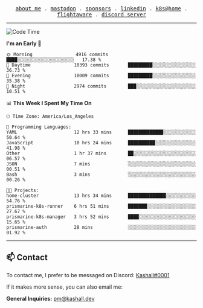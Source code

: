 <p align="center">
  <samp>
    <a href="https://jordanjones.org/">about me</a> .
    <a rel="me" href="https://mastodon.social/@kashall">mastodon</a> .
    <a href="https://github.com/sponsors/kashalls">sponsors</a> .
    <a href="https://linkedin.com/in/jordpjones">linkedin</a> .
    <a href="https://github.com/kashalls/home-cluster">k8s@home</a> .
    <a href="https://flightaware.com/adsb/stats/user/kashalls">flightaware</a> .
    <a href="https://discord.gg/V2WrCfqba9">discord server</a>
  </samp>
</p>

---

<!--START_SECTION:waka-->
![Code Time](http://img.shields.io/badge/Code%20Time-1%2C469%20hrs%2015%20mins-blue)

**I'm an Early 🐤** 

```text
🌞 Morning                4916 commits        ████░░░░░░░░░░░░░░░░░░░░░   17.38 % 
🌆 Daytime                10393 commits       █████████░░░░░░░░░░░░░░░░   36.73 % 
🌃 Evening                10009 commits       █████████░░░░░░░░░░░░░░░░   35.38 % 
🌙 Night                  2974 commits        ███░░░░░░░░░░░░░░░░░░░░░░   10.51 % 
```


📊 **This Week I Spent My Time On** 

```text
🕑︎ Time Zone: America/Los_Angeles

💬 Programming Languages: 
YAML                     12 hrs 33 mins      █████████████░░░░░░░░░░░░   50.64 % 
JavaScript               10 hrs 24 mins      ██████████░░░░░░░░░░░░░░░   41.98 % 
Other                    1 hr 37 mins        ██░░░░░░░░░░░░░░░░░░░░░░░   06.57 % 
JSON                     7 mins              ░░░░░░░░░░░░░░░░░░░░░░░░░   00.51 % 
Bash                     3 mins              ░░░░░░░░░░░░░░░░░░░░░░░░░   00.26 % 

🐱‍💻 Projects: 
home-cluster             13 hrs 34 mins      ██████████████░░░░░░░░░░░   54.76 % 
prismarine-k8s-runner    6 hrs 51 mins       ███████░░░░░░░░░░░░░░░░░░   27.67 % 
prismarine-k8s-manager   3 hrs 52 mins       ████░░░░░░░░░░░░░░░░░░░░░   15.65 % 
prismarine-auth          28 mins             ░░░░░░░░░░░░░░░░░░░░░░░░░   01.92 % 
```


<!--END_SECTION:waka-->

---

## 📫 Contact

To contact me, I prefer to be messaged on Discord:  [Kashall#0001](https://discord.com/users/201077739589992448)

If it makes more sense, you can also email me:

**General Inquiries:** pm@kashall.dev  
